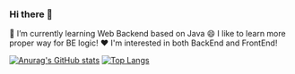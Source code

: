 ### Hi there 👋

<!--
**hy6219/hy6219** is a ✨ _special_ ✨ repository because its `README.md` (this file) appears on your GitHub profile.

Here are some ideas to get you started:

- 🔭 I’m currently working on ...
- 🌱 I’m currently learning ...
- 👯 I’m looking to collaborate on ...
- 🤔 I’m looking for help with ...
- 💬 Ask me about ...
- 📫 How to reach me: ...
- 😄 Pronouns: ...
- ⚡ Fun fact: ...
-->
🌱 I’m currently learning Web Backend based on Java
😄 I like to learn more proper way for BE logic!
❤️ I'm interested in both BackEnd and FrontEnd!

[![Anurag's GitHub stats](https://github-readme-stats.vercel.app/api?username=hy6219&theme=radical)](https://github.com/hy6219/github-readme-stats)
[![Top Langs](https://github-readme-stats.vercel.app/api/top-langs/?username=hy6219&layout=compact&theme=radical)](https://github.com/hy6219/github-readme-stats)
